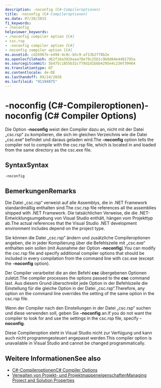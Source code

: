 ```yaml
---
description: -noconfig (C#-Compileroptionen)
title: -noconfig (C#-Compileroptionen)
ms.date: 07/20/2015
f1_keywords:
- /noconfig
helpviewer_keywords:
- /noconfig compiler option [C#]
- csc.rsp
- -noconfig compiler option [C#]
- noconfig compiler option [C#]
ms.assetid: cd26967e-e494-4c8c-b5c9-af13b2f78b2e
ms.openlocfilehash: d62f16a3926aaa78e79c25b1c9b8d84e4401795a
ms.sourcegitcommit: 5b475c1855b32cf78d2d1bbb4295e4c236f39464
ms.translationtype: HT
ms.contentlocale: de-DE
ms.lasthandoff: 09/24/2020
ms.locfileid: "91194075"
---
```

# <a name="-noconfig-c-compiler-options"></a><span data-ttu-id="ab736-103">-noconfig (C#-Compileroptionen)</span><span class="sxs-lookup"><span data-stu-id="ab736-103">-noconfig (C# Compiler Options)</span></span>

<span data-ttu-id="ab736-104">Die Option **-noconfig** weist den Compiler dazu an, nicht mit der Datei „csc.rsp“ zu kompilieren, die sich im gleichen Verzeichnis wie die Datei „csc.exe“ befindet und daraus geladen wird.</span><span class="sxs-lookup"><span data-stu-id="ab736-104">The **-noconfig** option tells the compiler not to compile with the csc.rsp file, which is located in and loaded from the same directory as the csc.exe file.</span></span>  
  
## <a name="syntax"></a><span data-ttu-id="ab736-105">Syntax</span><span class="sxs-lookup"><span data-stu-id="ab736-105">Syntax</span></span>  
  
```console  
-noconfig  
```  
  
## <a name="remarks"></a><span data-ttu-id="ab736-106">Bemerkungen</span><span class="sxs-lookup"><span data-stu-id="ab736-106">Remarks</span></span>  

 <span data-ttu-id="ab736-107">Die Datei „csc.rsp“ verweist auf alle Assemblys, die in .NET Framework standardmäßig enthalten sind.</span><span class="sxs-lookup"><span data-stu-id="ab736-107">The csc.rsp file references all the assemblies shipped with .NET Framework.</span></span> <span data-ttu-id="ab736-108">Die tatsächlichen Verweise, die die .NET-Entwicklungsumgebung von Visual Studio enthält, hängen vom Projekttyp ab.</span><span class="sxs-lookup"><span data-stu-id="ab736-108">The actual references that the Visual Studio .NET development environment includes depend on the project type.</span></span>  
  
 <span data-ttu-id="ab736-109">Sie können die Datei „csc.rsp“ ändern und zusätzliche Compileroptionen angeben, die in jeder Kompilierung über die Befehlszeile mit „csc.exe“ enthalten sein sollen (mit Ausnahme der Option **-noconfig**).</span><span class="sxs-lookup"><span data-stu-id="ab736-109">You can modify the csc.rsp file and specify additional compiler options that should be included in every compilation from the command line with csc.exe (except the **-noconfig** option).</span></span>  
  
 <span data-ttu-id="ab736-110">Der Compiler verarbeitet die an den Befehl **csc** übergebenen Optionen zuletzt.</span><span class="sxs-lookup"><span data-stu-id="ab736-110">The compiler processes the options passed to the **csc** command last.</span></span> <span data-ttu-id="ab736-111">Aus diesem Grund überschreibt jede Option in der Befehlszeile die Einstellung für die gleiche Option in der Datei „csc.rsp“.</span><span class="sxs-lookup"><span data-stu-id="ab736-111">Therefore, any option on the command line overrides the setting of the same option in the csc.rsp file.</span></span>  
  
 <span data-ttu-id="ab736-112">Wenn der Compiler nach den Einstellungen in der Datei „csc.rsp“ suchen und diese verwenden soll, geben Sie **-noconfig** an.</span><span class="sxs-lookup"><span data-stu-id="ab736-112">If you do not want the compiler to look for and use the settings in the csc.rsp file, specify **-noconfig**.</span></span>  
  
 <span data-ttu-id="ab736-113">Diese Compileroption steht in Visual Studio nicht zur Verfügung und kann auch nicht programmgesteuert angepasst werden.</span><span class="sxs-lookup"><span data-stu-id="ab736-113">This compiler option is unavailable in Visual Studio and cannot be changed programmatically.</span></span>  
  
## <a name="see-also"></a><span data-ttu-id="ab736-114">Weitere Informationen</span><span class="sxs-lookup"><span data-stu-id="ab736-114">See also</span></span>

- [<span data-ttu-id="ab736-115">C#-Compileroptionen</span><span class="sxs-lookup"><span data-stu-id="ab736-115">C# Compiler Options</span></span>](./index.md)
- [<span data-ttu-id="ab736-116">Verwalten von Projekt- und Projektmappeneigenschaften</span><span class="sxs-lookup"><span data-stu-id="ab736-116">Managing Project and Solution Properties</span></span>](/visualstudio/ide/managing-project-and-solution-properties)
